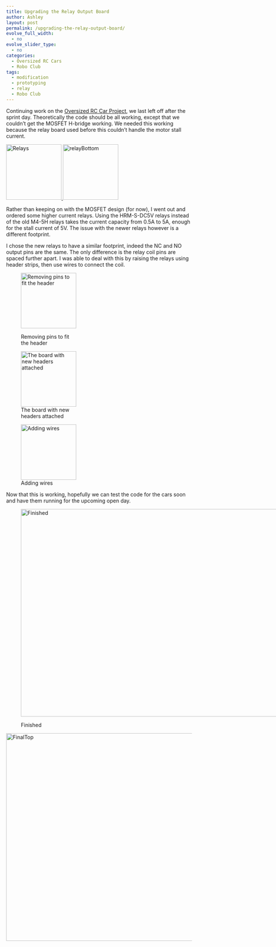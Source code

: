 ```yaml
---
title: Upgrading the Relay Output Board
author: Ashley
layout: post
permalink: /upgrading-the-relay-output-board/
evolve_full_width:
  - no
evolve_slider_type:
  - no
categories:
  - Oversized RC Cars
  - Robo Club
tags:
  - modification
  - prototyping
  - relay
  - Robo Club
---
```

Continuing work on the [Oversized RC Car Project][1], we last left off after the sprint day. Theoretically the code should be all working, except that we couldn&#8217;t get the MOSFET H-bridge working. We needed this working because the relay board used before this couldn&#8217;t handle the motor stall current.

<a href="http://theredwheel.com/wp-content/uploads/2014/06/relays.jpg" data-gallery><img class="alignnone wp-image-78 size-thumbnail" src="http://theredwheel.com/wp-content/uploads/2014/06/relays-150x150.jpg" alt="Relays" width="150" height="150" /> <img class="alignnone wp-image-79 size-thumbnail" src="http://theredwheel.com/wp-content/uploads/2014/06/relayBottom-150x150.jpg" alt="relayBottom" width="150" height="150" /></a>

Rather than keeping on with the MOSFET design (for now), I went out and ordered some higher current relays. Using the HRM-S-DC5V relays instead of the old M4-5H relays takes the current capacity from 0.5A to 5A, enough for the stall current of 5V. The issue with the newer relays however is a different footprint.

I chose the new relays to have a similar footprint, indeed the NC and NO output pins are the same. The only difference is the relay coil pins are spaced further apart. I was able to deal with this by raising the relays using header strips, then use wires to connect the coil.<figure id="attachment_88" style="width: 150px;" class="wp-caption alignnone">

<a href="http://theredwheel.com/wp-content/uploads/2014/06/modHeader.jpg" data-gallery><img class="size-thumbnail wp-image-88" src="http://theredwheel.com/wp-content/uploads/2014/06/modHeader-150x150.jpg" alt="Removing pins to fit the header" width="150" height="150" /></a><figcaption class="wp-caption-text">Removing pins to fit the header</figcaption></figure> <figure id="attachment_85" style="width: 150px;" class="wp-caption alignnone"><a href="http://theredwheel.com/wp-content/uploads/2014/06/boardWithHeader1.jpg" data-gallery><img class="size-thumbnail wp-image-85" src="http://theredwheel.com/wp-content/uploads/2014/06/boardWithHeader1-150x150.jpg" alt="The board with new headers attached" width="150" height="150" /></a><figcaption class="wp-caption-text">The board with new headers attached</figcaption></figure> <figure id="attachment_89" style="width: 150px;" class="wp-caption alignnone"><a href="http://theredwheel.com/wp-content/uploads/2014/06/RelayWithWire1.jpg" data-gallery><img class="size-thumbnail wp-image-89" src="http://theredwheel.com/wp-content/uploads/2014/06/RelayWithWire1-150x150.jpg" alt="Adding wires" width="150" height="150" /></a><figcaption class="wp-caption-text">Adding wires</figcaption></figure> 
Now that this is working, hopefully we can test the code for the cars soon and have them running for the upcoming open day.<figure id="attachment_86" style="width: 1000px;" class="wp-caption aligncenter">

<a href="http://theredwheel.com/wp-content/uploads/2014/06/FinalSide.jpg" data-gallery><img class="wp-image-86 size-full" src="http://theredwheel.com/wp-content/uploads/2014/06/FinalSide.jpg" alt="Finished" width="1000" height="562" /></a><figcaption class="wp-caption-text">Finished</figcaption></figure> 
<a href="http://theredwheel.com/wp-content/uploads/2014/06/FinalTop1.jpg" data-gallery><img class="aligncenter wp-image-87 size-full" src="http://theredwheel.com/wp-content/uploads/2014/06/FinalTop1.jpg" alt="FinalTop" width="1000" height="562" /></a>

 [1]: http://theredwheel.com/category/robo-club/oversized-rc-cars/